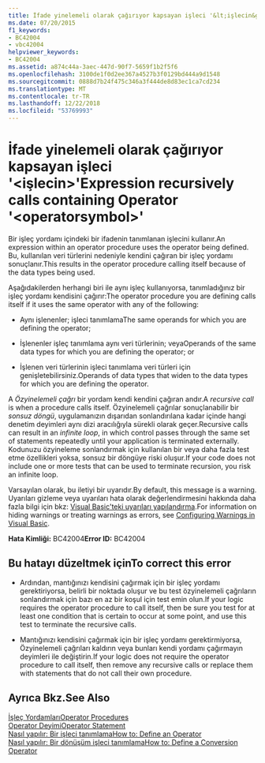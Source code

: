```yaml
---
title: İfade yinelemeli olarak çağırıyor kapsayan işleci '&lt;işlecin&gt;'
ms.date: 07/20/2015
f1_keywords:
- BC42004
- vbc42004
helpviewer_keywords:
- BC42004
ms.assetid: a874c44a-3aec-447d-90f7-5659f1b2f5f6
ms.openlocfilehash: 3100de1f0d2ee367a4527b3f0129bd444a9d1548
ms.sourcegitcommit: 0888d7b24f475c346a3f444de8d83ec1ca7cd234
ms.translationtype: MT
ms.contentlocale: tr-TR
ms.lasthandoff: 12/22/2018
ms.locfileid: "53769993"
---
```

# <a name="expression-recursively-calls-containing-operator-ltoperatorsymbolgt"></a><span data-ttu-id="0dabe-102">İfade yinelemeli olarak çağırıyor kapsayan işleci '&lt;işlecin&gt;'</span><span class="sxs-lookup"><span data-stu-id="0dabe-102">Expression recursively calls containing Operator '&lt;operatorsymbol&gt;'</span></span>
<span data-ttu-id="0dabe-103">Bir işleç yordamı içindeki bir ifadenin tanımlanan işlecini kullanır.</span><span class="sxs-lookup"><span data-stu-id="0dabe-103">An expression within an operator procedure uses the operator being defined.</span></span> <span data-ttu-id="0dabe-104">Bu, kullanılan veri türlerini nedeniyle kendini çağıran bir işleç yordamı sonuçlanır.</span><span class="sxs-lookup"><span data-stu-id="0dabe-104">This results in the operator procedure calling itself because of the data types being used.</span></span>  
  
 <span data-ttu-id="0dabe-105">Aşağıdakilerden herhangi biri ile aynı işleç kullanıyorsa, tanımladığınız bir işleç yordamı kendisini çağırır:</span><span class="sxs-lookup"><span data-stu-id="0dabe-105">The operator procedure you are defining calls itself if it uses the same operator with any of the following:</span></span>  
  
-   <span data-ttu-id="0dabe-106">Aynı işlenenler; işleci tanımlama</span><span class="sxs-lookup"><span data-stu-id="0dabe-106">The same operands for which you are defining the operator;</span></span>  
  
-   <span data-ttu-id="0dabe-107">İşlenenler işleç tanımlama aynı veri türlerinin; veya</span><span class="sxs-lookup"><span data-stu-id="0dabe-107">Operands of the same data types for which you are defining the operator; or</span></span>  
  
-   <span data-ttu-id="0dabe-108">İşlenen veri türlerinin işleci tanımlama veri türleri için genişletebilirsiniz.</span><span class="sxs-lookup"><span data-stu-id="0dabe-108">Operands of data types that widen to the data types for which you are defining the operator.</span></span>  
  
 <span data-ttu-id="0dabe-109">A *Özyinelemeli çağrı* bir yordam kendi kendini çağıran andır.</span><span class="sxs-lookup"><span data-stu-id="0dabe-109">A *recursive call* is when a procedure calls itself.</span></span> <span data-ttu-id="0dabe-110">Özyinelemeli çağrılar sonuçlanabilir bir *sonsuz döngü*, uygulamanızın dışarıdan sonlandırılana kadar içinde hangi denetim deyimleri aynı dizi aracılığıyla sürekli olarak geçer.</span><span class="sxs-lookup"><span data-stu-id="0dabe-110">Recursive calls can result in an *infinite loop*, in which control passes through the same set of statements repeatedly until your application is terminated externally.</span></span> <span data-ttu-id="0dabe-111">Kodunuzu özyineleme sonlandırmak için kullanılan bir veya daha fazla test etme özellikleri yoksa, sonsuz bir döngüye riski oluşur.</span><span class="sxs-lookup"><span data-stu-id="0dabe-111">If your code does not include one or more tests that can be used to terminate recursion, you risk an infinite loop.</span></span>  
  
 <span data-ttu-id="0dabe-112">Varsayılan olarak, bu iletiyi bir uyarıdır.</span><span class="sxs-lookup"><span data-stu-id="0dabe-112">By default, this message is a warning.</span></span> <span data-ttu-id="0dabe-113">Uyarıları gizleme veya uyarıları hata olarak değerlendirmesini hakkında daha fazla bilgi için bkz: [Visual Basic'teki uyarıları yapılandırma](/visualstudio/ide/configuring-warnings-in-visual-basic).</span><span class="sxs-lookup"><span data-stu-id="0dabe-113">For information on hiding warnings or treating warnings as errors, see [Configuring Warnings in Visual Basic](/visualstudio/ide/configuring-warnings-in-visual-basic).</span></span>  
  
 <span data-ttu-id="0dabe-114">**Hata Kimliği:** BC42004</span><span class="sxs-lookup"><span data-stu-id="0dabe-114">**Error ID:** BC42004</span></span>  
  
## <a name="to-correct-this-error"></a><span data-ttu-id="0dabe-115">Bu hatayı düzeltmek için</span><span class="sxs-lookup"><span data-stu-id="0dabe-115">To correct this error</span></span>  
  
-   <span data-ttu-id="0dabe-116">Ardından, mantığınızı kendisini çağırmak için bir işleç yordamı gerektiriyorsa, belirli bir noktada oluşur ve bu test özyinelemeli çağrıların sonlandırmak için bazı en az bir koşul için test emin olun.</span><span class="sxs-lookup"><span data-stu-id="0dabe-116">If your logic requires the operator procedure to call itself, then be sure you test for at least one condition that is certain to occur at some point, and use this test to terminate the recursive calls.</span></span>  
  
-   <span data-ttu-id="0dabe-117">Mantığınızı kendisini çağırmak için bir işleç yordamı gerektirmiyorsa, Özyinelemeli çağrıları kaldırın veya bunları kendi yordamı çağırmayın deyimleri ile değiştirin.</span><span class="sxs-lookup"><span data-stu-id="0dabe-117">If your logic does not require the operator procedure to call itself, then remove any recursive calls or replace them with statements that do not call their own procedure.</span></span>  
  
## <a name="see-also"></a><span data-ttu-id="0dabe-118">Ayrıca Bkz.</span><span class="sxs-lookup"><span data-stu-id="0dabe-118">See Also</span></span>  
 [<span data-ttu-id="0dabe-119">İşleç Yordamları</span><span class="sxs-lookup"><span data-stu-id="0dabe-119">Operator Procedures</span></span>](../../visual-basic/programming-guide/language-features/procedures/operator-procedures.md)  
 [<span data-ttu-id="0dabe-120">Operator Deyimi</span><span class="sxs-lookup"><span data-stu-id="0dabe-120">Operator Statement</span></span>](../../visual-basic/language-reference/statements/operator-statement.md)  
 [<span data-ttu-id="0dabe-121">Nasıl yapılır: Bir işleci tanımlama</span><span class="sxs-lookup"><span data-stu-id="0dabe-121">How to: Define an Operator</span></span>](../../visual-basic/programming-guide/language-features/procedures/how-to-define-an-operator.md)  
 [<span data-ttu-id="0dabe-122">Nasıl yapılır: Bir dönüşüm işleci tanımlama</span><span class="sxs-lookup"><span data-stu-id="0dabe-122">How to: Define a Conversion Operator</span></span>](../../visual-basic/programming-guide/language-features/procedures/how-to-define-a-conversion-operator.md)
